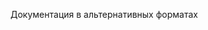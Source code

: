 <Token xmlns:xlink="http://www.w3.org/1999/xlink">Документация в альтернативных форматах</Token>

<!--HONumber=Jun16_HO4-->


